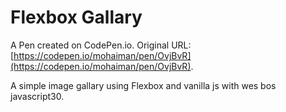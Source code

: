 # Flexbox  Gallary 

A Pen created on CodePen.io. Original URL: [https://codepen.io/mohaiman/pen/OvjBvR](https://codepen.io/mohaiman/pen/OvjBvR).

A simple image gallary using Flexbox and vanilla js with wes bos javascript30.
